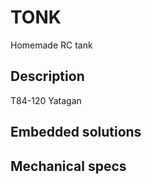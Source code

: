 # TONK
Homemade RC tank

## Description 

T84-120 Yatagan 

## Embedded solutions 

## 

## Mechanical specs

